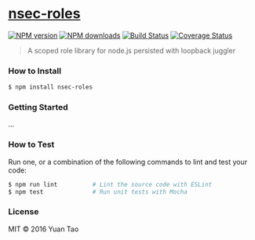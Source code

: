 # [nsec-roles](https://github.com/taoyuan/nsec-roles)

[![NPM version](http://img.shields.io/npm/v/nsec-roles.svg?style=flat-square)](https://www.npmjs.com/package/nsec-roles)
[![NPM downloads](http://img.shields.io/npm/dm/nsec-roles.svg?style=flat-square)](https://www.npmjs.com/package/nsec-roles)
[![Build Status](http://img.shields.io/travis/taoyuan/nsec-roles/master.svg?style=flat-square)](https://travis-ci.org/taoyuan/nsec-roles)
[![Coverage Status](https://img.shields.io/coveralls/taoyuan/nsec-roles.svg?style=flat-square)](https://coveralls.io/taoyuan/nsec-roles)

> A scoped role library for node.js persisted with loopback juggler

### How to Install

```sh
$ npm install nsec-roles
```

### Getting Started

...

### How to Test

Run one, or a combination of the following commands to lint and test your code:

```sh
$ npm run lint          # Lint the source code with ESLint
$ npm test              # Run unit tests with Mocha
```

### License

MIT © 2016 Yuan Tao

